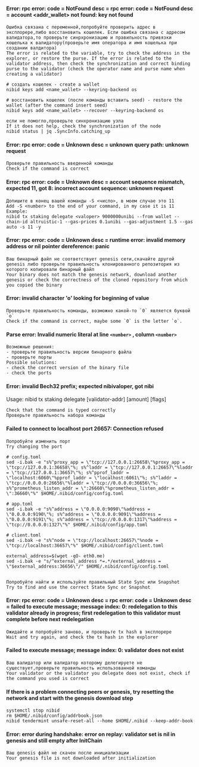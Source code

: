 #### Error: rpc error: code = NotFound desc = rpc error: code = NotFound desc = account <addr_wallet> not found: key not found
```Shell
Ошибка связана с переменной,попробуйте проверить адрес в эксплорере,либо восстановить кошелек. Если ошибка связана с адресом валидатора,то проверьте синрхронизацию и правильность привязки кошелька к валидатору(проверьте имя оператора и имя кошелька при создании валдитора)
The error is related to the variable, try to check the address in the explorer, or restore the purse. If the error is related to the validator address, then check the synchronization and correct binding purse to the validator (check the operator name and purse name when creating a validator)

# создать кошелек - create a wallet
nibid keys add <name_wallet> --keyring-backend os

# восстановить кошелек (после команды вставить seed) - restore the wallet (after the command insert seed)
nibid keys add <name_wallet> --recover --keyring-backend os

если не помогло,проверьте синхронизацию узла
If it does not help, check the synchronization of the node
nibid status | jq .SyncInfo.catching_up
```
#### Error: rpc error: code = Unknown desc = unknown query path: unknown request
```Shell
Проверьте правильность введенной команды
Check if the command is correct
```

#### Error: rpc error: code = Unknown desc = account sequence mismatch, expected 11, got 8: incorrect account sequence: unknown request
```Shell
Допишите в конец вашей команды -S <число>, в моем случае это 11
Add -S <number> to the end of your command, in my case it is 11
Example:
nibid tx staking delegate <valoper> 9000000unibi --from wallet --chain-id altruistic-1 --gas-prices 0.1unibi --gas-adjustment 1.5 --gas auto -s 11 -y
```

#### Error: rpc error: code = Unknown desc = runtime error: invalid memory address or nil pointer dereference: panic
```Shell
Ваш бинарный файл не соответствует genesis сети,скачайте другой genesis либо проверьте правильность клонированного репозитория из которого копировали бинарный файл
Your binary does not match the genesis network, download another genesis or check the correctness of the cloned repository from which you copied the binary
```

#### Error: invalid character 'o' looking for beginning of value
```Shell
Проверьте правильность команды, возможно какой-то `0` является буквой `o`
Check if the command is correct, maybe some `0` is the letter `o`.
```

#### Parse error: Invalid numeric literal at line `<number>` , column `<number>`
```Shell
Возможные решения:
- проверьте правильность версии бинарного файла
- проверьте порты 
Possible solutions:
- check the correct version of the binary file
- check the ports 
```

#### Error: invalid Bech32 prefix; expected nibivaloper, got nibi
Usage: nibid tx staking delegate [validator-addr] [amount] [flags]
```Shell
Check that the command is typed correctly
Проверьте правильность набора команды
```


#### Failed to connect to localhost port 26657: Connection refused
```Shell
Попробуйте изменить порт
Try changing the port

# config.toml
sed -i.bak -e "s%^proxy_app = \"tcp://127.0.0.1:26658\"%proxy_app = \"tcp://127.0.0.1:36658\"%; s%^laddr = \"tcp://127.0.0.1:26657\"%laddr = \"tcp://127.0.0.1:36657\"%; s%^pprof_laddr = \"localhost:6060\"%pprof_laddr = \"localhost:6061\"%; s%^laddr = \"tcp://0.0.0.0:26656\"%laddr = \"tcp://0.0.0.0:36656\"%; s%^prometheus_listen_addr = \":26660\"%prometheus_listen_addr = \":36660\"%" $HOME/.nibid/config/config.toml

# app.toml
sed -i.bak -e "s%^address = \"0.0.0.0:9090\"%address = \"0.0.0.0:9190\"%; s%^address = \"0.0.0.0:9091\"%address = \"0.0.0.0:9191\"%; s%^address = \"tcp://0.0.0.0:1317\"%address = \"tcp://0.0.0.0:1327\"%" $HOME/.nibid/config/app.toml

# client.toml
sed -i.bak -e "s%^node = \"tcp://localhost:26657\"%node = \"tcp://localhost:36657\"%" $HOME/.nibid/config/client.toml

external_address=$(wget -qO- eth0.me)
sed -i.bak -e "s/^external_address *=.*/external_address = \"$external_address:36656\"/" $HOME/.nibid/config/config.toml


Попробуйте найти и используйте правильный State Sync или Snapshot
Try to find and use the correct State Sync or Snapshot
```

#### Error: rpc error: code = Unknown desc = rpc error: code = Unknown desc = failed to execute message; message index: 0: redelegation to this validator already in progress; first redelegation to this validator must complete before next redelegation 
```Shell
Ожидайте и попробуйте заново, и проверьте tx hash в эксплорере
Wait and try again, and check the tx hash in the explorer
```


#### Failed to execute message; message index: 0: validator does not exist
```Shell
Ваш валидатор или валидатор которому делегируете не существует,проверьте правильность использованной команды
Your validator or the validator you delegate does not exist, check if the command you used is correct
```

#### If there is a problem connecting peers or genesis, try resetting the network and start with the genesis download step
```Shell
systemctl stop nibid
rm $HOME/.nibid/config/addrbook.json
nibid tendermint unsafe-reset-all --home $HOME/.nibid --keep-addr-book
```

#### Error: error during handshake: error on replay: validator set is nil in genesis and still empty after InitChain
```
Ваш genesis файл не скачен после инициализации
Your genesis file is not downloaded after initialization
```
